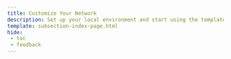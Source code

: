 ```yaml
---
title: Customize Your Network
description: Set up your local environment and start using the templates to build your network with Substrate, a powerful and modular blockchain framework based in Rust.
template: subsection-index-page.html
hide:
 - toc
 - feedback
---
```

